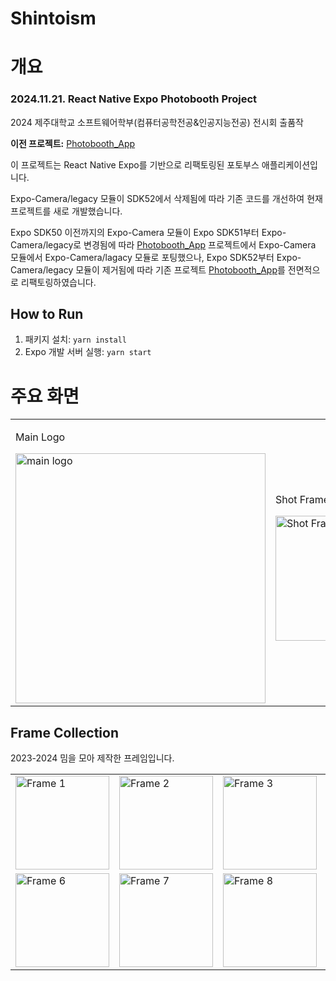 <h1>Shintoism</h1>
<h1>개요</h1>
<h3>2024.11.21. React Native Expo Photobooth Project</h3>
<p>2024 제주대학교 소프트웨어학부(컴퓨터공학전공&인공지능전공) 전시회 출품작</p>
<p><strong>이전 프로젝트:</strong> <a href="https://github.com/skynet3285/Photobooth_App">Photobooth_App</a></p>
<p>이 프로젝트는 React Native Expo를 기반으로 리팩토링된 포토부스 애플리케이션입니다.</p>
<p>Expo-Camera/legacy 모듈이 SDK52에서 삭제됨에 따라 기존 코드를 개선하여 현재 프로젝트를 새로 개발했습니다.</p>
<p>
  Expo SDK50 이전까지의 Expo-Camera 모듈이 Expo SDK51부터 Expo-Camera/legacy로 변경됨에 따라 <a href="https://github.com/skynet3285/Photobooth_App">Photobooth_App</a> 프로젝트에서 Expo-Camera 모듈에서 Expo-Camera/lagacy 모듈로 포팅했으나, 
  Expo SDK52부터 Expo-Camera/legacy 모듈이 제거됨에 따라 기존 프로젝트 <a href="https://github.com/skynet3285/Photobooth_App">Photobooth_App</a>를 전면적으로 리팩토링하였습니다.
</p>
<h2>How to Run</h2>
<ol>
  <li>패키지 설치: <code>yarn install</code></li>
  <li>Expo 개발 서버 실행: <code>yarn start</code></li>
</ol>
<h1>주요 화면</h1>
<div align="center">
  <table>
    <tr>
      <td><p>Main Logo</p><img src="https://github.com/user-attachments/assets/a1d7b097-cd98-4dcd-9ac3-66a1ee08cd45" alt="main logo" width="400"></td>
      <td><p>Shot Frame</p><img src="https://github.com/user-attachments/assets/104b83c2-3873-437c-8a4e-347d64b7effc" alt="Shot Frame" width="200"></td>
    </tr>
  </table>
</div>
<h2>Frame Collection</h2>
<p>
  2023-2024 밈을 모아 제작한 프레임입니다.
</p>
<table>
  <tr>
    <td><img src="https://github.com/user-attachments/assets/951f62ae-16d6-488e-ba2d-2981c8e2813b" alt="Frame 1" width="150"></td>
    <td><img src="https://github.com/user-attachments/assets/74bc95f8-7e86-4e9c-9da4-4b1dfe2058ab" alt="Frame 2" width="150"></td>
    <td><img src="https://github.com/user-attachments/assets/4046eb7f-2541-48ca-b653-c1007aff8f6e" alt="Frame 3" width="150"></td>
    <td><img src="https://github.com/user-attachments/assets/74a94843-6701-469e-ba02-78150aa61da8" alt="Frame 4" width="150"></td>
    <td><img src="https://github.com/user-attachments/assets/73d99cc0-0ddc-4f9b-907e-a5b2abc0099e" alt="Frame 5" width="150"></td>
  </tr>
  <tr>
    <td><img src="https://github.com/user-attachments/assets/c5247a8a-bc15-4951-824d-6ee16d0653ed" alt="Frame 6" width="150"></td>
    <td><img src="https://github.com/user-attachments/assets/d9c30133-9b80-4c3f-842c-c78e5ec82894" alt="Frame 7" width="150"></td>
    <td><img src="https://github.com/user-attachments/assets/b725acf4-9a0e-4076-9c32-018810938423" alt="Frame 8" width="150"></td>
    <td><img src="https://github.com/user-attachments/assets/61968481-fb31-4bf6-a99a-597d7b225daf" alt="Frame 9" width="150"></td>
    <td><img src="https://github.com/user-attachments/assets/4f202c9f-cbaa-4869-b72a-bc53c9163c57" alt="Frame 10" width="150"></td>
  </tr>
</table>
